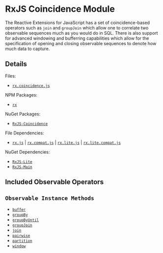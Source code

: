 # RxJS Coincidence Module #

The Reactive Extensions for JavaScript has a set of coincidence-based operators such as `join` and `groupJoin` which allow one to correlate two observable sequences much as you would do in SQL.  There is also support for advanced windowing and bufferring capabilities which allow for the specification of opening and closing observable sequences to denote how much data to capture.

## Details ##

Files:
- [`rx.coincidence.js`](https://github.com/Reactive-Extensions/RxJS/blob/master/dist/rx.coincidence.js)

NPM Packages:
- [`rx`](https://www.npmjs.org/package/rx)

NuGet Packages:
- [`RxJS-Coincidence`](http://www.nuget.org/packages/RxJS-Coincidence/)

File Dependencies:
- [`rx.js`](https://github.com/Reactive-Extensions/RxJS/blob/master/dist/rx.js) | [`rx.compat.js`](https://github.com/Reactive-Extensions/RxJS/blob/master/dist/rx.compat.js) | [`rx.lite.js`](https://github.com/Reactive-Extensions/RxJS/blob/master/dist/rx.lite.js) | [`rx.lite.compat.js`](https://github.com/Reactive-Extensions/RxJS/blob/master/dist/rx.lite.compat.js)

NuGet Dependencies:
- [`RxJS-Lite`](http://www.nuget.org/packages/RxJS-Lite/)
- [`RxJS-Main`](http://www.nuget.org/packages/RxJS-Main/)

## Included Observable Operators ##

## `Observable Instance Methods`
- [`buffer`](../../api/core/operators/buffer.md)
- [`groupBy`](../../api/core/operators/groupby.md)
- [`groupByUntil`](../../api/core/operators/groupbyuntil.md)
- [`groupJoin`](../../api/core/operators/groupjoin.md)
- [`join`](../../api/core/operators/join.md)
- [`pairwise`](../../api/core/operators/pairwise.md)
- [`partition`](../../api/core/operators/partition.md)
- [`window`](../../api/core/operators/window.md)
